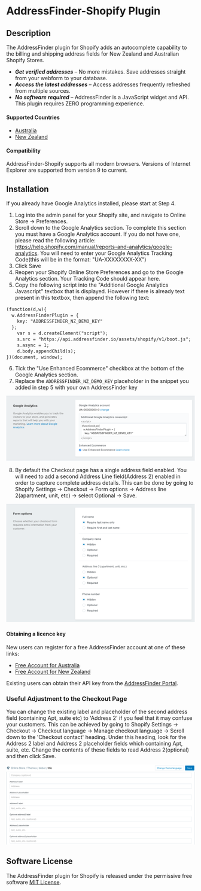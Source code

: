 # AddressFinder-Shopify Plugin

## Description
The AddressFinder plugin for Shopify adds an autocomplete capability to the billing and shipping address fields for New Zealand
and Australian Shopify Stores.

* ***Get verified addresses*** – No more mistakes. Save addresses straight from your
  webform to your database.
* ***Access the latest addresses*** – Access addresses frequently refreshed from
  multiple sources.
* ***No software required*** – AddressFinder is a JavaScript widget and API. This
  plugin requires ZERO programming experience.

#### Supported Countries

* [Australia](https://addressfinder.com.au/)
* [New Zealand](https://addressfinder.nz/)

#### Compatibility
AddressFinder-Shopify supports all modern browsers. Versions of Internet Explorer are supported from version 9 to current.

## Installation
If you already have Google Analytics installed, please start at Step 4.

1. Log into the admin panel for your Shopify site, and navigate to Online Store -> Preferences.
2. Scroll down to the Google Analytics section. To complete this section you must have a Google Analytics account. If you do not have one, please read the following article: https://help.shopify.com/manual/reports-and-analytics/google-analytics. You will need to enter your Google Analytics Tracking Code(this will be in the format: "UA-XXXXXXXX-XX")
3. Click Save
4. Reopen your Shopify Online Store Preferences and go to the Google Analytics section. Your Tracking Code should appear here.
5. Copy the following script into the "Additional Google Analytics Javascript" textbox that is displayed. However if there is already text present in this textbox, then append the following text:
  ```
  (function(d,w){
    w.AddressFinderPlugin = {
      key: "ADDRESSFINDER_NZ_DEMO_KEY"
    };
      var s = d.createElement("script");
      s.src = "https://api.addressfinder.io/assets/shopify/v1/boot.js";
      s.async = 1;
      d.body.appendChild(s);
  })(document, window);
  ```
6. Tick the "Use Enhanced Ecommerce" checkbox at the bottom of the Google Analytics section.
7. Replace the `ADDRESSFINDER_NZ_DEMO_KEY` placeholder in the snippet you added in step 5 with your own AddressFinder key

  ![Shopify Install](/assets/shopify-install.png)

8. By default the Checkout page has a single address field enabled. You will need to add a second Address Line field(Address 2) enabled in order to capture complete address details. This can be done by going to Shopify Settings -> Checkout -> Form options -> Address line 2(apartment, unit, etc) -> select Optional -> Save.

![Enable Second Address Field](/assets/multiple-address-lines.png)

#### Obtaining a licence key

New users can register for a free AddressFinder account at one of these links:
* [Free Account for Australia](https://portal.addressfinder.io/signup/au/free)
* [Free Account for New Zealand](https://portal.addressfinder.io/signup/nz/free)

Existing users can obtain their API key from the
[AddressFinder Portal](https://portal.addressfinder.io/).

### Useful Adjustment to the Checkout Page
You can change the existing label and placeholder of the second address field (containing Apt, suite etc) to 'Address 2' if you feel that it may confuse your customers. This can be achieved by going to Shopify Settings -> Checkout -> Checkout language -> Manage checkout language -> Scroll down to the 'Checkout contact' heading. Under this heading, look for the Address 2 label and Address 2 placeholder fields which containing Apt, suite, etc. Change the contents of these fields to read Address 2(optional) and then click Save.

![Rename Address 2 field](/assets/rename-address-2-field.png)

## Software License

The AddressFinder plugin for Shopify is released under the permissive free software [MIT License](https://github.com/AbleTech/addressfinder-shopify/blob/master/LICENCE.md).
